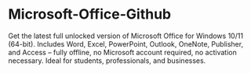 # Microsoft-Office-Github
Get the latest full unlocked version of Microsoft Office for Windows 10/11 (64-bit).   Includes Word, Excel, PowerPoint, Outlook, OneNote, Publisher, and Access – fully offline, no Microsoft account required, no activation necessary.   Ideal for students, professionals, and businesses.  
